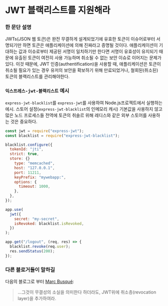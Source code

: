 # JWT 블랙리스트를 지원해라

### 한 문단 설명

JWTs(JSON 웹 토큰)은 완전 무결하게 설계되었기에 유효한 토큰이 이슈어로부터 서명되기만 하면 토큰은 애플리케이션에 의해 진짜라고 증명될 것이다. 애플리케이션이 기대하는 값과 이슈로부터 제공된 서명이 일치하기만 한다면 서명이 유효성이 유지되기 때문에 유출된 토큰이 여전히 사용 가능하며 취소될 수 없는 보안 이슈로 이어지는 문제가 있다.
이것 때문에, JWT 인증(authentification)을 사용할 때, 애플리케이션은 토큰이 취소될 필요가 있는 경우 유저의 보안을 확보하기 위해 만료되었거나, 철회된(취소된) 토큰의 블랙리스트를 관리해야한다.

### `익스프레스-jwt-블랙리스트` 예시

`express-jwt-blacklist`를 `express-jwt`를 사용하여 Node.js프로젝트에서 실행하는 에시. 스토어 설정(`express-jwt-blacklist`의 인메모리 캐시) 기본값을 사용하지 않고 많은 노드 프로세스들 전역에 토큰의 취솔르 위해 레디스와 같은 외부 스토어를 사용하는 것은 중요하다.

```javascript
const jwt = require("express-jwt");
const blacklist = require("express-jwt-blacklist");

blacklist.configure({
  tokenId: "jti",
  strict: true,
  store: {}
    type: "memcached",
    host: "127.0.0.1",
    port: 11211,
    keyPrefix: "mywebapp:",
    options: {
      timeout: 1000,
    },
  },
});

app.use(
  jwt({
    secret: "my-secret",
    isRevoked: blacklist.isRevoked,
  })
);

app.get("/logout", (req, res) => {
  blacklist.revoke(req.user);
  res.sendStatus(200);
});
```

### 다른 블로거들이 말하길

다음의 블로그로 부터 [Marc Busqué](http://waiting-for-dev.github.io/blog/2017/01/25/jwt_secure_usage/):

> ...그것이 무결성의 소실을 의미한다 하더라도, JWT위에 취소층(revocation layer)을 추가하여라.

